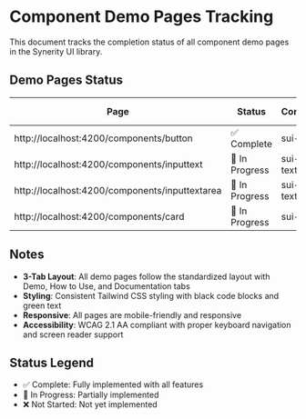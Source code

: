# Component Demo Pages Tracking

This document tracks the completion status of all component demo pages in the Synerity UI library.

## Demo Pages Status

| Page | Status | Component | 3-Tab Layout |
|------|--------|-----------|--------------|
| http://localhost:4200/components/button | ✅ Complete | sui-button | ✅ Implemented |
| http://localhost:4200/components/inputtext | 🚧 In Progress | sui-input-text | ❌ Not Started |
| http://localhost:4200/components/inputtextarea | 🚧 In Progress | sui-input-textarea | ❌ Not Started |
| http://localhost:4200/components/card | 🚧 In Progress | sui-card | ❌ Not Started |

## Notes

- **3-Tab Layout**: All demo pages follow the standardized layout with Demo, How to Use, and Documentation tabs
- **Styling**: Consistent Tailwind CSS styling with black code blocks and green text
- **Responsive**: All pages are mobile-friendly and responsive
- **Accessibility**: WCAG 2.1 AA compliant with proper keyboard navigation and screen reader support

## Status Legend

- ✅ Complete: Fully implemented with all features
- 🚧 In Progress: Partially implemented
- ❌ Not Started: Not yet implemented
